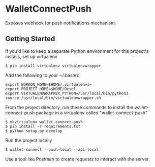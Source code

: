 # WalletConnectPush

Exposes webhook for push notifications mechanism.

## Getting Started
If you'd like to keep a separate Python environment for this project's installs, set up virtualenv
~~~~
$ pip install virtualenv virtualenvwrapper
~~~~

Add the following to your ~/.bashrc
~~~
export WORKON_HOME=$HOME/.virtualenvs~
export PROJECT_HOME=$HOME/Devel
export VIRTUALENVWRAPPER_PYTHON=/usr/local/bin/python3
source /usr/local/bin/virtualenvwrapper.sh
~~~~

From the project directory, run these commands to install the wallet-connect-push package in a virtualenv called "wallet-connect-push"
~~~~
$ mkvirtualenv wallet-connect-push
$ pip install -r requirements.txt
$ python setup.py develop
~~~~

Run the project locally
~~~~
$ wallet-connect --push-local --api-local
~~~~

Use a tool like Postman to create requests to interact with the server.

